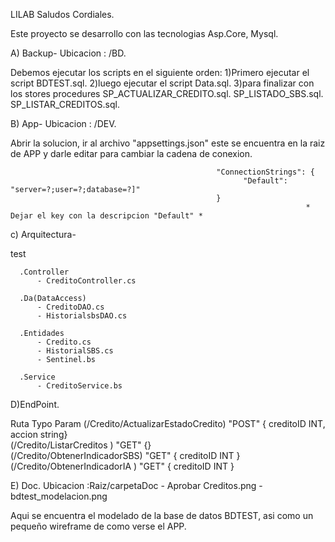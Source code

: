 LILAB Saludos Cordiales.

Este proyecto se desarrollo con las tecnologias Asp.Core, Mysql.

A) Backup-
Ubicacion : /BD. 
 
Debemos ejecutar los scripts en el siguiente orden:
  1)Primero ejecutar el script BDTEST.sql.
  2)luego ejecutar el script Data.sql.
  3)para finalizar con los stores procedures 
      SP_ACTUALIZAR_CREDITO.sql.
      SP_LISTADO_SBS.sql. 
      SP_LISTAR_CREDITOS.sql.
  
B) App-
Ubicacion : /DEV. 

Abrir la solucion, ir al archivo "appsettings.json" este se encuentra en la raiz de APP y darle editar para cambiar la cadena de conexion.
  
                                                  "ConnectionStrings": {
                                                        "Default": "server=?;user=?;database=?]"
                                                  }    
                                                                      * Dejar el key con la descripcion "Default" *
  
c) Arquitectura-
 
 test    
 
      .Controller      
          - CreditoController.cs
          
      .Da(DataAccess)
          - CreditoDAO.cs
          - HistorialsbsDAO.cs     
          
      .Entidades 
          - Credito.cs
          - HistorialSBS.cs
          - Sentinel.bs
          
      .Service
          - CreditoService.bs
          
D)EndPoint.

   Ruta                                Typo       Param
   (/Credito/ActualizarEstadoCredito)  "POST"    { creditoID INT, accion string}<br>
   (/Credito/ListarCreditos )          "GET"     {}<br>
   (/Credito/ObtenerIndicadorSBS)      "GET"      { creditoID INT }<br>
   (/Credito/ObtenerIndicadorIA )      "GET"     { creditoID INT }<br>
          
E) Doc.
  Ubicacion :Raiz/carpetaDoc
    - Aprobar Creditos.png
    - bdtest_modelacion.png    
  
  Aqui se encuentra el modelado de la base de datos BDTEST, asi como un pequeño wireframe de como verse el APP.
  
  
  
